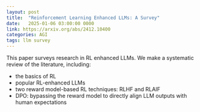 ```yaml
---
layout: post
title:  "Reinforcement Learning Enhanced LLMs: A Survey"
date:   2025-01-06 03:00:00 0000
link: https://arxiv.org/abs/2412.10400
categories: AGI
tags: llm survey
---
```


This paper surveys research in RL enhanced LLMs. We make a systematic review of the literature, including:
- the basics of RL
- popular RL-enhanced LLMs
- two reward model-based RL techniques: RLHF and RLAIF
- DPO: bypassing the reward model to directly align LLM outputs with human expectations